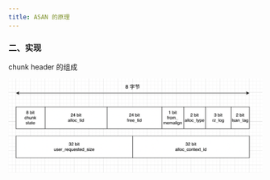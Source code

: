 ```yaml
---
title: ASAN 的原理
---
```


### 二、实现

chunk header 的组成

<img src="./image/chunk_header.png" style="zoom:50%;" />